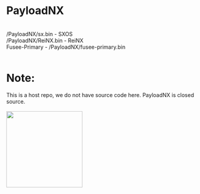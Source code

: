 # PayloadNX
<br>
/PayloadNX/sx.bin - SXOS
<br>
/PayloadNX/ReiNX.bin - ReiNX
<br>
Fusee-Primary - /PayloadNX/fusee-primary.bin
<br>
<br>
<h1>Note:</h1>
This is a host repo, we do not have source code here. PayloadNX is closed source.
<br>
<br>
<img src="https://modparadise.com/payloadnx.jpg" height="200">

